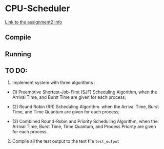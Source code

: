 # CPU-Scheduler 

<a href="https://eclass.yorku.ca/mod/resource/view.php?id=1408696">Link to the assignment2 info</a>

## Compile  


## Running 

## TO DO:  

1. Implement system with three algorithms : 
* (1) Preemptive Shortest-Job-First (SJF) Scheduling Algorithm, when the Arrival Time, and Burst Time are given for each process;

* (2) Round Robin (RR) Scheduling Algorithm. when the Arrival Time, Burst Time, and Time Quantum are given for each process;

* (3) Combined Round-Robin and Priority Scheduling Algorithm, when the Arrival Time, Burst Time, Time Quantum, and Process Priority are given for each process.

2. Compile all the test output to the text file ```test_output```


